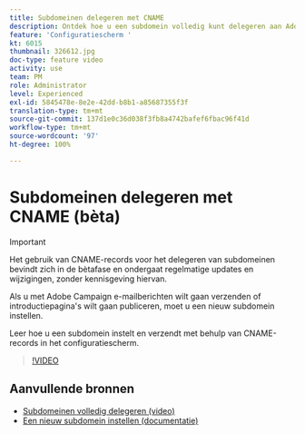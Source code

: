 ```yaml
---
title: Subdomeinen delegeren met CNAME
description: Ontdek hoe u een subdomein volledig kunt delegeren aan Adobe Campaign.
feature: 'Configuratiescherm '
kt: 6015
thumbnail: 326612.jpg
doc-type: feature video
activity: use
team: PM
role: Administrator
level: Experienced
exl-id: 5845478e-8e2e-42dd-b8b1-a85687355f3f
translation-type: tm+mt
source-git-commit: 137d1e0c36d038f3fb8a4742bafef6fbac96f41d
workflow-type: tm+mt
source-wordcount: '97'
ht-degree: 100%

---
```


# Subdomeinen delegeren met CNAME (bèta)

>[!IMPORTANT]
>
> Het gebruik van CNAME-records voor het delegeren van subdomeinen bevindt zich in de bètafase en ondergaat regelmatige updates en wijzigingen, zonder kennisgeving hiervan.

Als u met Adobe Campaign e-mailberichten wilt gaan verzenden of introductiepagina&#39;s wilt gaan publiceren, moet u een nieuw subdomein instellen.

Leer hoe u een subdomein instelt en verzendt met behulp van CNAME-records in het configuratiescherm.

>[!VIDEO](https://video.tv.adobe.com/v/326612?quality=12)

## Aanvullende bronnen

* [ Subdomeinen volledig delegeren (video)](./subdomain-delegation.md)
* [Een nieuw subdomein instellen (documentatie)](https://docs.adobe.com/content/help/nl/control-panel/using/subdomains-and-certificates/setting-up-new-subdomain.html)
